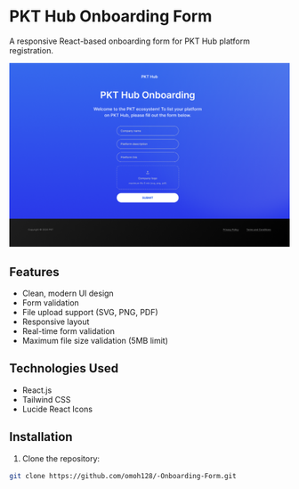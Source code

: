 # PKT Hub Onboarding Form

A responsive React-based onboarding form for PKT Hub platform registration.

![PKT Hub Onboarding Form](./screenshot.png)

## Features

- Clean, modern UI design
- Form validation
- File upload support (SVG, PNG, PDF)
- Responsive layout
- Real-time form validation
- Maximum file size validation (5MB limit)

## Technologies Used

- React.js
- Tailwind CSS
- Lucide React Icons

## Installation

1. Clone the repository:
```bash
git clone https://github.com/omoh128/-Onboarding-Form.git
